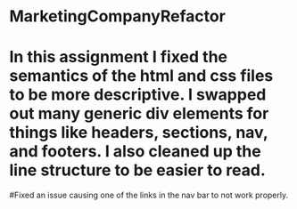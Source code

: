 # MarketingCompanyRefactor

# In this assignment I fixed the semantics of the html and css files to be more descriptive. I swapped out many generic div elements for things like headers, sections, nav, and footers. I also cleaned up the line structure to be easier to read. 

#Fixed an issue causing one of the links in the nav bar to not work properly.
